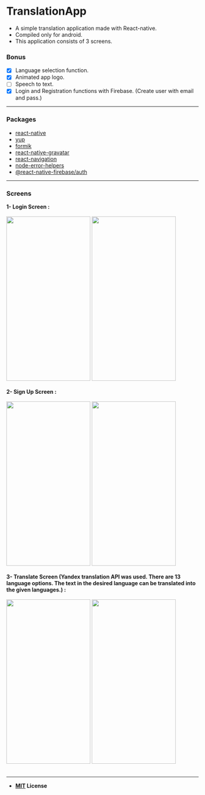# TranslationApp

* A simple translation application made with React-native.
* Compiled only for android.
* This application consists of 3 screens.

### Bonus
* [x] Language selection function.
* [x] Animated app logo.
* [ ] Speech to text.
* [x] Login and Registration functions with Firebase. (Create user with email and pass.)

___
### Packages

* [react-native](https://github.com/facebook/react-native#readme)
* [yup](https://github.com/jquense/yup)
* [formik](https://github.com/bamlab/react-native-formik#readme)
* [react-native-gravatar](https://github.com/lwhiteley/react-native-gravatar#readme)
* [react-navigation](https://github.com/react-navigation/react-navigation#readme)
* [node-error-helpers](https://github.com/Travelport-Ukraine/errors-helpers#readme)
* [@react-native-firebase/auth](https://rnfirebase.io/auth/usage)
___
### Screens
**1- Login Screen :**
<br><br>
<img height="430" width="220" src="https://i.hizliresim.com/RajCQ2.png"/> <img height="430" width="220" src="https://i.hizliresim.com/t99m8t.png"/>
<br><br>
**2- Sign Up Screen :**
<br><br> 
<img height="430" width="220" src="https://i.hizliresim.com/YafKhg.png"/> <img height="430" width="220" src="https://i.hizliresim.com/w9xrAt.png"/>
<br><br> 
**3- Translate Screen (Yandex translation API was used. There are 13 language options. The text in the desired language can be translated into the given languages.) :**
<br><br> 
<img height="430" width="220" src="https://i.hizliresim.com/oCuzHN.png"/> <img height="430" width="220" src="https://i.hizliresim.com/4QsYos.png"/> 
<br><br> 
___
* **[MIT](https://github.com/alperkaratas/TranslationApp/blob/master/LICENSE) License**
